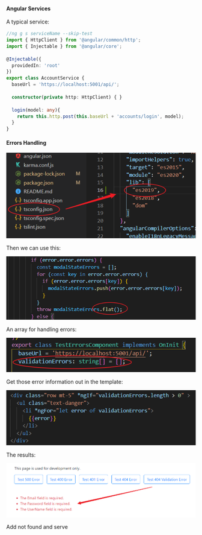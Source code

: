 #### Angular Services

A typical service:

```typescript
//ng g s serviceName --skip-test
import { HttpClient } from '@angular/common/http';
import { Injectable } from '@angular/core';

@Injectable({
  providedIn: 'root'
})
export class AccountService {
  baseUrl = 'https://localhost:5001/api/';

  constructor(private http: HttpClient) { }

  login(model: any){
    return this.http.post(this.baseUrl + 'accounts/login', model);
  }
}
```

#### Errors Handling

![image-20210403133017599](image-20210403133017599.png)

Then we can use this:

![image-20210403133139268](image-20210403133139268.png)

An array for handling errors:

![image-20210404131856621](image-20210404131856621.png)

Get those error information out in the template:

![image-20210404131935234](image-20210404131935234.png)

The results:

![image-20210404132005571](image-20210404132005571.png)

Add not found and serve